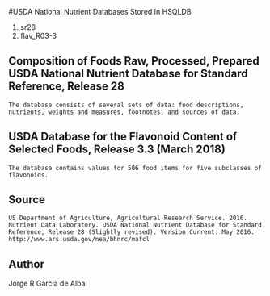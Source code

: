 #USDA National Nutrient Databases Stored In HSQLDB

1. sr28
2. flav_R03-3

## Composition of Foods Raw, Processed, Prepared USDA National Nutrient Database for Standard Reference, Release 28

    The database consists of several sets of data: food descriptions, nutrients, weights and measures, footnotes, and sources of data.

## USDA Database for the Flavonoid Content of Selected Foods, Release 3.3 (March 2018)

    The database contains values for 506 food items for five subclasses of flavonoids.

## Source

    US Department of Agriculture, Agricultural Research Service. 2016. Nutrient Data Laboratory. USDA National Nutrient Database for Standard Reference, Release 28 (Slightly revised). Version Current: May 2016. http://www.ars.usda.gov/nea/bhnrc/mafcl

## Author

Jorge R Garcia de Alba
